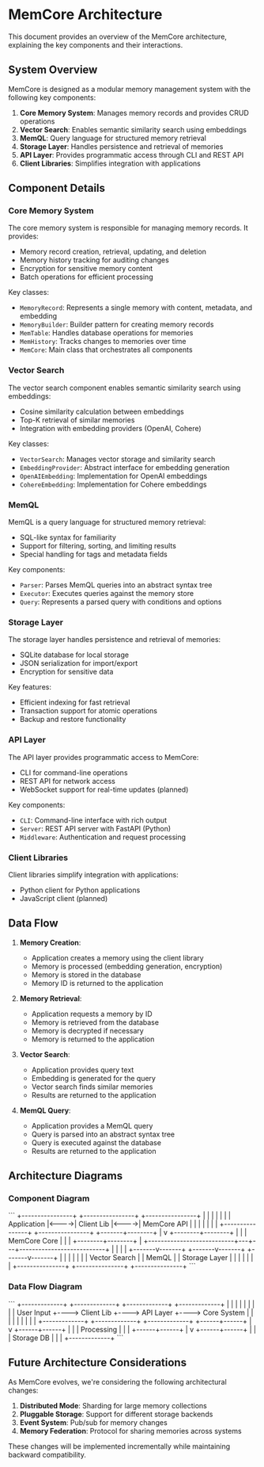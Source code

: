 # MemCore Architecture

This document provides an overview of the MemCore architecture, explaining the key components and their interactions.

## System Overview

MemCore is designed as a modular memory management system with the following key components:

1. **Core Memory System**: Manages memory records and provides CRUD operations
2. **Vector Search**: Enables semantic similarity search using embeddings
3. **MemQL**: Query language for structured memory retrieval
4. **Storage Layer**: Handles persistence and retrieval of memories
5. **API Layer**: Provides programmatic access through CLI and REST API
6. **Client Libraries**: Simplifies integration with applications

## Component Details

### Core Memory System

The core memory system is responsible for managing memory records. It provides:

- Memory record creation, retrieval, updating, and deletion
- Memory history tracking for auditing changes
- Encryption for sensitive memory content
- Batch operations for efficient processing

Key classes:
- `MemoryRecord`: Represents a single memory with content, metadata, and embedding
- `MemoryBuilder`: Builder pattern for creating memory records
- `MemTable`: Handles database operations for memories
- `MemHistory`: Tracks changes to memories over time
- `MemCore`: Main class that orchestrates all components

### Vector Search

The vector search component enables semantic similarity search using embeddings:

- Cosine similarity calculation between embeddings
- Top-K retrieval of similar memories
- Integration with embedding providers (OpenAI, Cohere)

Key classes:
- `VectorSearch`: Manages vector storage and similarity search
- `EmbeddingProvider`: Abstract interface for embedding generation
- `OpenAIEmbedding`: Implementation for OpenAI embeddings
- `CohereEmbedding`: Implementation for Cohere embeddings

### MemQL

MemQL is a query language for structured memory retrieval:

- SQL-like syntax for familiarity
- Support for filtering, sorting, and limiting results
- Special handling for tags and metadata fields

Key components:
- `Parser`: Parses MemQL queries into an abstract syntax tree
- `Executor`: Executes queries against the memory store
- `Query`: Represents a parsed query with conditions and options

### Storage Layer

The storage layer handles persistence and retrieval of memories:

- SQLite database for local storage
- JSON serialization for import/export
- Encryption for sensitive data

Key features:
- Efficient indexing for fast retrieval
- Transaction support for atomic operations
- Backup and restore functionality

### API Layer

The API layer provides programmatic access to MemCore:

- CLI for command-line operations
- REST API for network access
- WebSocket support for real-time updates (planned)

Key components:
- `CLI`: Command-line interface with rich output
- `Server`: REST API server with FastAPI (Python)
- `Middleware`: Authentication and request processing

### Client Libraries

Client libraries simplify integration with applications:

- Python client for Python applications
- JavaScript client (planned)

## Data Flow

1. **Memory Creation**:
   - Application creates a memory using the client library
   - Memory is processed (embedding generation, encryption)
   - Memory is stored in the database
   - Memory ID is returned to the application

2. **Memory Retrieval**:
   - Application requests a memory by ID
   - Memory is retrieved from the database
   - Memory is decrypted if necessary
   - Memory is returned to the application

3. **Vector Search**:
   - Application provides query text
   - Embedding is generated for the query
   - Vector search finds similar memories
   - Results are returned to the application

4. **MemQL Query**:
   - Application provides a MemQL query
   - Query is parsed into an abstract syntax tree
   - Query is executed against the database
   - Results are returned to the application

## Architecture Diagrams

### Component Diagram

\`\`\`
+----------------+      +----------------+      +----------------+
|                |      |                |      |                |
|  Application   |<---->|  Client Lib    |<---->|  MemCore API   |
|                |      |                |      |                |
+----------------+      +----------------+      +-------+--------+
                                                        |
                                                        v
                                               +--------+--------+
                                               |                 |
                                               |  MemCore Core   |
                                               |                 |
                                               +--------+--------+
                                                        |
                        +---------------------------+---+---+---------------------------+
                        |                           |       |                           |
                +-------v-------+           +-------v-------+           +-------v-------+
                |               |           |               |           |               |
                |  Vector Search |           |    MemQL      |           |  Storage Layer |
                |               |           |               |           |               |
                +---------------+           +---------------+           +---------------+
\`\`\`

### Data Flow Diagram

\`\`\`
+-------------+     +-------------+     +-------------+     +-------------+
|             |     |             |     |             |     |             |
|  User Input  +---->  Client Lib  +---->  API Layer   +---->  Core System |
|             |     |             |     |             |     |             |
+-------------+     +-------------+     +-------------+     +------+------+
                                                                  |
                                                                  v
                                                           +------+------+
                                                           |             |
                                                           |  Processing  |
                                                           |             |
                                                           +------+------+
                                                                  |
                                                                  v
                                                           +------+------+
                                                           |             |
                                                           |  Storage DB  |
                                                           |             |
                                                           +-------------+
\`\`\`

## Future Architecture Considerations

As MemCore evolves, we're considering the following architectural changes:

1. **Distributed Mode**: Sharding for large memory collections
2. **Pluggable Storage**: Support for different storage backends
3. **Event System**: Pub/sub for memory changes
4. **Memory Federation**: Protocol for sharing memories across systems

These changes will be implemented incrementally while maintaining backward compatibility.
